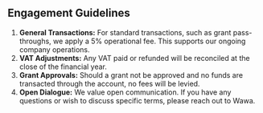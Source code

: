 ## Engagement Guidelines

1. **General Transactions:** For standard transactions, such as grant pass-throughs, we apply a 5% operational fee. This supports our ongoing company operations.
2. **VAT Adjustments:** Any VAT paid or refunded will be reconciled at the close of the financial year.
3. **Grant Approvals:** Should a grant not be approved and no funds are transacted through the account, no fees will be levied.
4. **Open Dialogue:** We value open communication. If you have any questions or wish to discuss specific terms, please reach out to Wawa.
